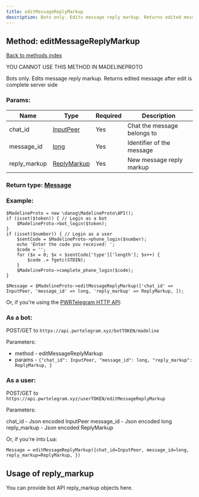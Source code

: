 ```yaml
---
title: editMessageReplyMarkup
description: Bots only. Edits message reply markup. Returns edited message after edit is complete server side
---
```

## Method: editMessageReplyMarkup  
[Back to methods index](index.md)


YOU CANNOT USE THIS METHOD IN MADELINEPROTO


Bots only. Edits message reply markup. Returns edited message after edit is complete server side

### Params:

| Name     |    Type       | Required | Description |
|----------|---------------|----------|-------------|
|chat\_id|[InputPeer](../types/InputPeer.md) | Yes|Chat the message belongs to|
|message\_id|[long](../types/long.md) | Yes|Identifier of the message|
|reply\_markup|[ReplyMarkup](../types/ReplyMarkup.md) | Yes|New message reply markup|


### Return type: [Message](../types/Message.md)

### Example:


```
$MadelineProto = new \danog\MadelineProto\API();
if (isset($token)) { // Login as a bot
    $MadelineProto->bot_login($token);
}
if (isset($number)) { // Login as a user
    $sentCode = $MadelineProto->phone_login($number);
    echo 'Enter the code you received: ';
    $code = '';
    for ($x = 0; $x < $sentCode['type']['length']; $x++) {
        $code .= fgetc(STDIN);
    }
    $MadelineProto->complete_phone_login($code);
}

$Message = $MadelineProto->editMessageReplyMarkup(['chat_id' => InputPeer, 'message_id' => long, 'reply_markup' => ReplyMarkup, ]);
```

Or, if you're using the [PWRTelegram HTTP API](https://pwrtelegram.xyz):

### As a bot:

POST/GET to `https://api.pwrtelegram.xyz/botTOKEN/madeline`

Parameters:

* method - editMessageReplyMarkup
* params - `{"chat_id": InputPeer, "message_id": long, "reply_markup": ReplyMarkup, }`



### As a user:

POST/GET to `https://api.pwrtelegram.xyz/userTOKEN/editMessageReplyMarkup`

Parameters:

chat_id - Json encoded InputPeer
message_id - Json encoded long
reply_markup - Json encoded ReplyMarkup



Or, if you're into Lua:

```
Message = editMessageReplyMarkup({chat_id=InputPeer, message_id=long, reply_markup=ReplyMarkup, })
```


## Usage of reply_markup

You can provide bot API reply_markup objects here.  


